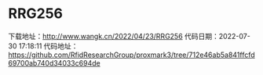 # RRG256
下载地址：http://www.wangk.cn/2022/04/23/RRG256
代码日期：2022-07-30 17:18:11
代码地址：https://github.com/RfidResearchGroup/proxmark3/tree/712e46ab5a841ffcfd69700ab740d34033c694de
